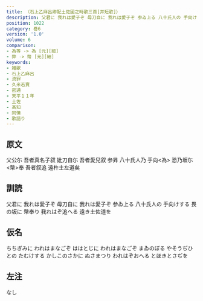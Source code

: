 ```yaml
---
title: （石上乙麻呂卿配土佐國之時歌三首[并短歌]）
description: 父君に 我れは愛子ぞ 母刀自に 我れは愛子ぞ 参ゐ上る 八十氏人の 手向けする 畏の坂に 幣奉り 我れはぞ追へる 遠き土佐道を
position: 1022
category: 巻6
version: '1.0'
volume: 6
comparison:
- 為等 -> 為 [元][細]
- 弊 -> 幣 [元][細]
keywords:
- 雑歌
- 石上乙麻呂
- 流罪
- 久米若賣
- 密通
- 天平１１年
- 土佐
- 高知
- 同情
- 歌語り
---
```


## 原文

父公尓 吾者真名子叙 妣刀自尓 吾者愛兒叙 参昇 八十氏人乃 手向<為> 恐乃坂尓 <幣>奉 吾者叙追 遠杵土左道矣

## 訓読

父君に 我れは愛子ぞ 母刀自に 我れは愛子ぞ 参ゐ上る 八十氏人の 手向けする 畏の坂に 幣奉り 我れはぞ追へる 遠き土佐道を

## 仮名

ちちぎみに われはまなごぞ ははとじに われはまなごぞ まゐのぼる やそうぢひとの たむけする かしこのさかに ぬさまつり われはぞおへる とほきとさぢを

## 左注

なし
